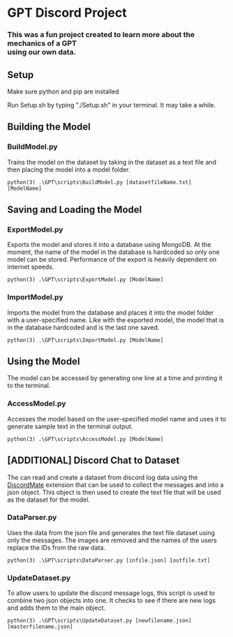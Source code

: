 # GPT Discord Project
### This was a fun project created to learn more about the mechanics of a GPT <br> using our own data.


## Setup
Make sure python and pip are installed

Run Setup.sh by typing "./Setup.sh" in your terminal. It may take a while.

## Building the Model

### BuildModel.py
Trains the model on the dataset by taking in the dataset as a text file and then placing the model into a model folder.

`python(3) .\GPT\scripts\BuildModel.py [datasetfileName.txt] [ModelName]`

## Saving and Loading the Model

### ExportModel.py
Exports the model and stores it into a database using MongoDB. At the moment, the name of the model in the database is hardcoded so only one model can be stored. Performance of the export is heavily dependent on internet speeds.

`python(3) .\GPT\scripts\ExportModel.py [ModelName]`

### ImportModel.py
Imports the model from the database and places it into the model folder with a user-specified name. Like with the exported model, the model that is in the database hardcoded and is the last one saved.

`python(3) .\GPT\scripts\ImportModel.py [ModelName]`


## Using the Model
The model can be accessed by generating one line at a time and printing it to the terminal. 

### AccessModel.py
Accesses the model based on the user-specified model name and uses it to generate sample text in the terminal output.

`python(3) .\GPT\scripts\AccessModel.py [ModelName]`

## [ADDITIONAL] Discord Chat to Dataset
The can read and create a dataset from discord log data using the [DiscordMate](https://discordmate.com/) extension that can be used to collect the messages and into a json object. This object is then used to create the text file that will be used as the dataset for the model.

### DataParser.py
Uses the data from the json file and generates the text file dataset using only the messages. The images are removed and the names of the users replace the IDs from the raw data.

`python(3) .\GPT\scripts\DataParser.py [infile.json] [outfile.txt]`

### UpdateDataset.py
To allow users to update the discord message logs, this script is used to combine two json objects into one. It checks to see if there are new logs and adds them to the main object. 

`python(3) .\GPT\scripts\UpdateDataset.py [newfilename.json] [masterfilename.json]`